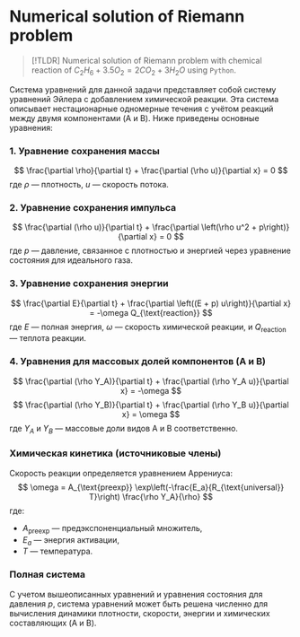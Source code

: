 # Numerical solution of Riemann problem
>[!TLDR]
>Numerical solution of Riemann problem with chemical reaction of $C_2H_6 + 3.5O_2  = 2CO_2 + 3H_2O$ using `Python`.

Система уравнений для данной задачи представляет собой систему уравнений Эйлера с добавлением химической реакции. Эта система описывает нестационарные одномерные течения с учётом реакций между двумя компонентами (A и B). Ниже приведены основные уравнения:

### 1. Уравнение сохранения массы
$$
\frac{\partial \rho}{\partial t} + \frac{\partial (\rho u)}{\partial x} = 0
$$
где $\rho$ — плотность, $u$ — скорость потока.

### 2. Уравнение сохранения импульса
$$
\frac{\partial (\rho u)}{\partial t} + \frac{\partial \left(\rho u^2 + p\right)}{\partial x} = 0
$$
где $p$ — давление, связанное с плотностью и энергией через уравнение состояния для идеального газа.

### 3. Уравнение сохранения энергии
$$
\frac{\partial E}{\partial t} + \frac{\partial \left((E + p) u\right)}{\partial x} = -\omega Q_{\text{reaction}}
$$
где $E$ — полная энергия, $\omega$ — скорость химической реакции, и $Q_{\text{reaction}}$ — теплота реакции.

### 4. Уравнения для массовых долей компонентов (A и B)
$$
\frac{\partial (\rho Y_A)}{\partial t} + \frac{\partial (\rho Y_A u)}{\partial x} = -\omega
$$
$$
\frac{\partial (\rho Y_B)}{\partial t} + \frac{\partial (\rho Y_B u)}{\partial x} = \omega
$$
где $Y_A$ и $Y_B$ — массовые доли видов A и B соответственно.

### Химическая кинетика (источниковые члены)
Скорость реакции определяется уравнением Аррениуса:
$$
\omega = A_{\text{preexp}} \exp\left(-\frac{E_a}{R_{\text{universal}} T}\right) \frac{\rho Y_A}{\rho}
$$
где:
- $A_{\text{preexp}}$ — предэкспоненциальный множитель,
- $E_a$ — энергия активации,
- $T$ — температура.

### Полная система
С учетом вышеописанных уравнений и уравнения состояния для давления $p$, система уравнений может быть решена численно для вычисления динамики плотности, скорости, энергии и химических составляющих (A и B).
